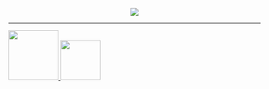 <p align="center">
  <a href="https://www.linkedin.com/in/lucas-da-silva-nepomuceno/" target="_blank">
    <img src="https://user-images.githubusercontent.com/14093492/126402043-53cf656f-9ae3-4fa5-990e-c91fde957bb0.png">
  </a>
  <hr />
</p>
<a href="https://www.linkedin.com/in/lucas-da-silva-nepomuceno/" target="_blank">
  <img src="https://img.shields.io/badge/linkedin-%230077B5.svg?&style=for-the-badge&logo=linkedin&logoColor=white"
    width="100">
</a>
<a href="mailto:lsn.nepomuceno@gmail.com" target="_blank">
  <img src="https://img.shields.io/badge/gmail-D14836?&style=for-the-badge&logo=gmail&logoColor=white" width="80">
</a>
